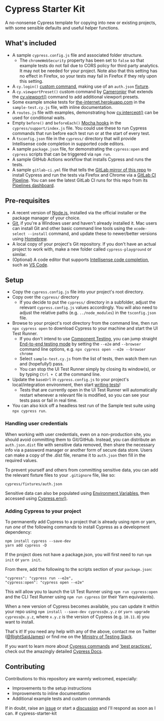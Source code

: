# Cypress Starter Kit

A no-nonsense Cypress template for copying into new or existing projects, with some sensible defaults and useful helper functions.

## What's included

- A sample `cypress.config.js` file and associated folder structure.
  - The `chromeWebSecurity` property has been set to `false` so that example tests do not fail due to CORS policy for third party analytics. It may not be needed for your project. Note also that this setting has no effect in Firefox, so your tests may fail in Firefox if they rely upon this setting.
- A `cy.login()` [custom command](https://docs.cypress.io/api/cypress-api/custom-commands.html), making use of an `auth.json` [fixture](https://docs.cypress.io/api/commands/fixture.html).
- A `cy.viewportPreset()` custom command by [Cameronjpr](https://github.com/Cameronjpr) that extends the [cy.viewport()](https://docs.cypress.io/api/commands/viewport) command to add additional viewport presets.
- Some example smoke tests for [the-internet.herokuapp.com](https://the-internet.herokuapp.com/) in the `sample-test.cy.js` file, with inline documentation.
- A `routes.js` file with examples, demonstrating how [cy.intercept()](https://docs.cypress.io/api/commands/intercept.html) can be used for conditional waits.
- Empty `before()` and `beforeEach()` [Mocha hooks](https://docs.cypress.io/guides/core-concepts/writing-and-organizing-tests.html#Hooks) in the `cypress/support/index.js` file. You could use these to run Cypress commands that run before each test run or at the start of every test.
- A `tsconfig.json` file in the `cypress/` directory that will provide Intellisense code completion in supported code editors.
- A sample `package.json` file, for demonstrating the `cypress:open` and `cypress` scripts that can be triggered via `npm run`.
- A sample GitHub Actions workflow that installs Cypress and runs the tests.
- A sample `gitlab-ci.yml` file that tells the [GitLab mirror of this repo](https://gitlab.com/james.sheasby.thomas/cypress-starter-kit) to install Cypress and run the tests via Firefox and Chrome via a [GitLab CI Pipeline](https://docs.gitlab.com/ee/ci/pipelines/). You can see the latest GitLab CI runs for this repo from its [Pipelines dashboard](https://gitlab.com/james.sheasby.thomas/cypress-starter-kit/-/pipelines).

## Pre-requisites

- A recent version of [Node.js](https://nodejs.org/en/), installed via the official installer or the package manager of your choice.
- [Git](https://git-scm.com/), if you're a Windows user and haven't already installed it. Mac users can install Git and other basic command line tools using the `xcode-select --install` command, and update these to newer/better versions using [Homebrew](https://brew.sh/).
- A local copy of your project's Git repository. If you don't have an actual project to work with, make a new folder called `cypress-playground` or similar.
- (Optional) A code editor that supports [Intellisense code completion](https://docs.cypress.io/guides/tooling/IDE-integration.html#Intelligent-Code-Completion), such as [VS Code](https://code.visualstudio.com/).

## Setup

- Copy the `cypress.config.js` file into your project's root directory.
- Copy over the `cypress/` directory
  - If you decide to put the `cypress/` directory in a subfolder, adjust the relevant `cypress.config.js` values accordingly. You will also need to adjust the relative paths (e.g. `../node_modules`) in the `tsconfig.json` file.
- Browse to your project's root directory from the command line, then run `npx cypress open` to download Cypress to your machine and start the UI Test Runner. 
  - If you don't intend to use [Component Testing](https://docs.cypress.io/guides/component-testing/writing-your-first-component-test), you can jump straight [End-to-end testing mode](https://docs.cypress.io/guides/end-to-end-testing/writing-your-first-end-to-end-test) by setting the `--e2e` and `--browser` command line options, e.g. `npx cypress open --e2e --browser chrome`
  - Select `sample-test.cy.js` from the list of tests, then watch them run and (hopefully!) pass.
  - You can stop the UI Test Runner simply by closing its window(s), or by typing `Ctrl + C` at the command line.
- Update the `baseUrl` in `cypress.config.js` to your project's local/integration environment, then start [writing tests](https://docs.cypress.io/guides/getting-started/writing-your-first-test.html)!
  - Tests that are currently open in the UI Test Runner will automatically restart whenever a relevant file is modified, so you can see your tests pass or fail in real time.
- You can also kick off a headless test run of the Sample test suite using `npx cypress run`.

### Handling user credentials

When working with user credentials, even on a non-production site, you should avoid committing them to Git/GitHub. Instead, you can distribute an `auth.json.dist` file with sensitive data removed, then share the necessary info via a password manager or another form of secure data store. Users can make a copy of the .dist file, rename it to `auth.json` then fill in the required values.

To prevent yourself and others from committing sensitive data, you can add the relevant fixture files to your `.gitignore` file, like so:
```
cypress/fixtures/auth.json
```

Sensitive data can also be populated using [Environment Variables](https://docs.cypress.io/guides/guides/environment-variables.html), then accessed using [Cypress.env()](https://docs.cypress.io/api/cypress-api/env.html#Syntax).

### Adding Cypress to your project

To permanently add Cypress to a project that is already using npm or yarn, run _one_ of the following commands to install Cypress as a development dependency:

```
npm install cypress --save-dev
yarn add cypress -D
```

If the project does not have a package.json, you will first need to run `npm init` or `yarn init`.

From there, add the following to the scripts section of your `package.json`:
```
"cypress": "cypress run --e2e",
"cypress:open": "cypress open --e2e"
```

This will allow you to launch the UI Test Runner using `npm run cypress:open` and the CLI Test Runner using `npm run cypress` (or their Yarn equivalents).

When a new version of Cypress becomes available, you can update it within your repo using `npm install --save-dev cypress@x.y.z` or `yarn upgrade cypress@x.y.z`, where `x.y.z` is the version of Cypress (e.g. `10.11.0`) you want to install.

That's it! If you need any help with any of the above, contact me on Twitter ([@RightSaidJames](https://twitter.com/rightsaidjames)) or find me on the [Ministry of Testing Slack](https://www.ministryoftesting.com/slack_invite). 

If you want to learn more about [Cypress commands](https://docs.cypress.io/api/commands/get.html) and ['best practices'](https://docs.cypress.io/guides/references/best-practices.html), check out the amazingly detailed [Cypress Docs](https://docs.cypress.io/).

## Contributing

Contributions to this repository are warmly welcomed, especially:
- Improvements to the setup instructions
- Improvements to inline documentation 
- Additional example tests and custom commands

If in doubt, raise an [issue](https://github.com/rightsaidjames/cypress-starter-kit/issues) or start a [discussion](https://github.com/rightsaidjames/cypress-starter-kit/discussions) and I'll respond as soon as I can.
#   c y p r e s s - s t a r t e r - k i t  
 